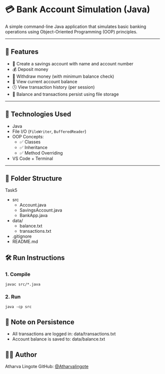 # 💳 Bank Account Simulation (Java)

A simple command-line Java application that simulates basic banking operations using Object-Oriented Programming (OOP) principles.

---

## 🧩 Features

- 🧍 Create a savings account with name and account number
- 💰 Deposit money
- 💸 Withdraw money (with minimum balance check)
- 📄 View current account balance
- 🕓 View transaction history (per session)
- 📝 Balance and transactions persist using file storage

---

## 🚀 Technologies Used

- Java
- File I/O (`FileWriter`, `BufferedReader`)
- OOP Concepts:
  - ✅ Classes
  - ✅ Inheritance
  - ✅ Method Overriding
- VS Code + Terminal

---

## 📁 Folder Structure

Task5
- src
  - Account.java
  - SavingsAccount.java
  - BankApp.java
- data/
  - balance.txt 
  - transactions.txt 
- .gitignore
- README.md

## 🛠️ Run Instructions

### 1. Compile

```
javac src/*.java
```

### 2. Run

```
java -cp src
```

## 🔐 Note on Persistence

- All transactions are logged in: data/transactions.txt
- Account balance is saved to: data/balance.txt

## 👨‍💻 Author
Atharva Lingote
GitHub: [@Atharvalingote](https://github.com/AtharvaLingote)
